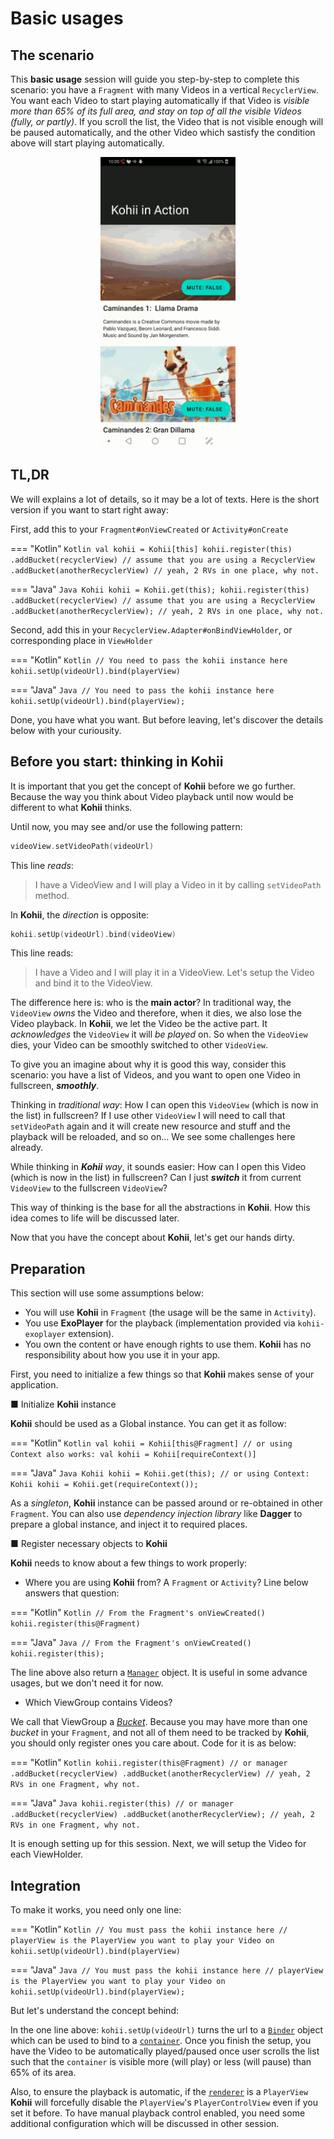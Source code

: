 # Basic usages

## The scenario

This **basic usage** session will guide you step-by-step to complete this scenario: you have
a `Fragment` with many Videos in a vertical `RecyclerView`. You want each Video to start playing
automatically if that Video is *visible more than 65% of its full area, and stay on top of all the
visible Videos (fully, or partly)*. If you scroll the list, the Video that is not visible enough
will be paused automatically, and the other Video which sastisfy the condition above will start
playing automatically.

<img src="../art/kohii_demo_2.gif" width="216" style="display: block; margin: 0 auto;"/>

## TL,DR

We will explains a lot of details, so it may be a lot of texts. Here is the short version if you
want to start right away:

First, add this to your `Fragment#onViewCreated` or `Activity#onCreate`

=== "Kotlin"
    ```Kotlin
    val kohii = Kohii[this]
    kohii.register(this)
          .addBucket(recyclerView) // assume that you are using a RecyclerView
          .addBucket(anotherRecyclerView) // yeah, 2 RVs in one place, why not.
    ```

=== "Java"
    ```Java
    Kohii kohii = Kohii.get(this);
    kohii.register(this)
          .addBucket(recyclerView) // assume that you are using a RecyclerView
          .addBucket(anotherRecyclerView); // yeah, 2 RVs in one place, why not.
    ```

Second, add this in your `RecyclerView.Adapter#onBindViewHolder`, or corresponding place
in `ViewHolder`

=== "Kotlin"
    ```Kotlin
    // You need to pass the kohii instance here
    kohii.setUp(videoUrl).bind(playerView)
    ```

=== "Java"
    ```Java
    // You need to pass the kohii instance here
    kohii.setUp(videoUrl).bind(playerView);
    ```

Done, you have what you want. But before leaving, let's discover the details below with your
curiousity.

## Before you start: thinking in Kohii

It is important that you get the concept of **Kohii** before we go further. Because the way you
think about Video playback until now would be different to what **Kohii** thinks.

Until now, you may see and/or use the following pattern:

```Kotlin
videoView.setVideoPath(videoUrl)
```

This line *reads*:

> I have a VideoView and I will play a Video in it by calling `setVideoPath` method.

In **Kohii**, the *direction* is opposite:

```Kotlin
kohii.setUp(videoUrl).bind(videoView)
```

This line reads:

> I have a Video and I will play it in a VideoView. Let's setup the Video and bind it to the
> VideoView.

The difference here is: who is the **main actor**? In traditional way, the `VideoView` *owns* the
Video and therefore, when it dies, we also lose the Video playback. In **Kohii**, we let the Video
be the active part. It *acknowledges* the `VideoView` it will *be played* on. So when
the `VideoView` dies, your Video can be smoothly switched to other `VideoView`.

To give you an imagine about why it is good this way, consider this scenario: you have a list of
Videos, and you want to open one Video in fullscreen, ***smoothly***.

Thinking in _traditional way_: How I can open this `VideoView` (which is now in the list) in
fullscreen? If I use other `VideoView` I will need to call that `setVideoPath` again and it will
create new resource and stuff and the playback will be reloaded, and so on... We see some challenges
here already.

While thinking in _**Kohii** way_, it sounds easier: How can I open this Video (which is now in the
list) in fullscreen? Can I just ***switch*** it from current `VideoView` to the
fullscreen `VideoView`?

This way of thinking is the base for all the abstractions in **Kohii**. How this idea comes to life
will be discussed later.

Now that you have the concept about **Kohii**, let's get our hands dirty.

## Preparation

This section will use some assumptions below:

- You will use **Kohii** in `Fragment` (the usage will be the same in `Activity`).
- You use **ExoPlayer** for the playback (implementation provided via `kohii-exoplayer` extension).
- You own the content or have enough rights to use them. **Kohii** has no responsibility about how
  you use it in your app.

First, you need to initialize a few things so that **Kohii** makes sense of your application.

■ Initialize **Kohii** instance

**Kohii** should be used as a Global instance. You can get it as follow:

=== "Kotlin"
    ```Kotlin
    val kohii = Kohii[this@Fragment]
    // or using Context also works: val kohii = Kohii[requireContext()]
    ```

=== "Java"
    ```Java
    Kohii kohii = Kohii.get(this);
    // or using Context: Kohii kohii = Kohii.get(requireContext());
    ```

As a *singleton*, **Kohii** instance can be passed around or re-obtained in other `Fragment`. You
can also use *dependency injection library* like **Dagger** to prepare a global instance, and inject
it to required places.

■ Register necessary objects to **Kohii**

**Kohii** needs to know about a few things to work properly:

- Where you are using **Kohii** from? A `Fragment` or `Activity`? Line below answers that question:

=== "Kotlin"
    ```Kotlin
    // From the Fragment's onViewCreated()
    kohii.register(this@Fragment)
    ```

=== "Java"
    ```Java
    // From the Fragment's onViewCreated()
    kohii.register(this);
    ```

The line above also return a [`Manager`](glossary.md#bucket-manager-and-group) object. It is useful
in some advance usages, but we don't need it for now.

- Which ViewGroup contains Videos?

We call that ViewGroup a [*Bucket*](glossary.md#bucket-manager-and-group). Because you may have more
than one *bucket* in your `Fragment`, and not all of them need to be tracked by **Kohii**, you
should only register ones you care about. Code for it is as below:

=== "Kotlin"
    ```Kotlin
    kohii.register(this@Fragment) // or manager
      .addBucket(recyclerView)
      .addBucket(anotherRecyclerView) // yeah, 2 RVs in one Fragment, why not.
    ```

=== "Java"
    ```Java
    kohii.register(this) // or manager
      .addBucket(recyclerView)
      .addBucket(anotherRecyclerView); // yeah, 2 RVs in one Fragment, why not.
    ```

It is enough setting up for this session. Next, we will setup the Video for each ViewHolder.

## Integration

To make it works, you need only one line:

=== "Kotlin"
    ```Kotlin
    // You must pass the kohii instance here
    // playerView is the PlayerView you want to play your Video on
    kohii.setUp(videoUrl).bind(playerView)
    ```

=== "Java"
    ```Java
    // You must pass the kohii instance here
    // playerView is the PlayerView you want to play your Video on
    kohii.setUp(videoUrl).bind(playerView);
    ```

But let's understand the concept behind:

In the one line above: `kohii.setUp(videoUrl)` turns the url to
a [`Binder`](../api/kohii-core/kohii.v1.core/-binder/) object which can be used to bind to
a [`container`](glossary.md#renderer-and-container). Once you finish the setup, you have the Video
to be automatically played/paused once user scrolls the list such that the `container` is visible
more (will play) or less (will pause) than 65% of its area.

Also, to ensure the playback is automatic, if the [`renderer`](glossary.md#renderer-and-container)
is a `PlayerView` **Kohii** will forcefully disable the `PlayerView`'s `PlayerControlView` even if
you set it before. To have manual playback control enabled, you need some additional configuration
which will be discussed in other session.
